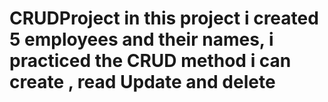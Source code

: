 # CRUDProject in this project i created 5 employees and their names, i practiced the CRUD method i can create , read Update and delete 
